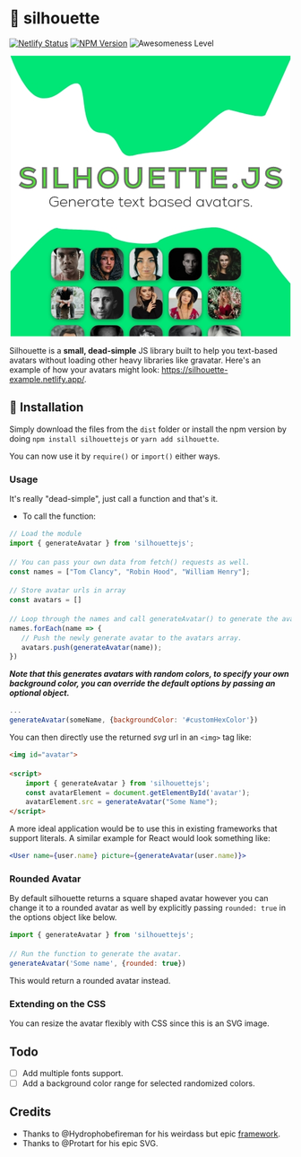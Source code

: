 # 🧑 silhouette

[![Netlify Status](https://api.netlify.com/api/v1/badges/08ce58d6-78dd-4c3e-aa50-97b1316b59b7/deploy-status)](https://app.netlify.com/sites/silhouette-example/deploys)
[![NPM Version](https://img.shields.io/npm/v/searchzilla)](https://img.shields.io/npm/v/silhouettejs)
![Awesomeness Level](https://img.shields.io/badge/awesomeness-extreme-blue.svg)

<p align="center">
  <img src="./assets/Banner.jpg" alt="AlertsJS Logo">
</p>

Silhouette is a **small, dead-simple** JS library built to help you text-based avatars without loading other heavy libraries like gravatar. Here's an example of how your avatars might look: https://silhouette-example.netlify.app/.

## 🍭 Installation
Simply download the files from the ``dist`` folder or install the npm version by doing ``npm install silhouettejs`` or ``yarn add silhouette``.

You can now use it by ``require()`` or ``import()`` either ways.

### Usage
It's really "dead-simple", just call a function and that's it.

- To call the function:
 ```js
// Load the module
import { generateAvatar } from 'silhouettejs';

// You can pass your own data from fetch() requests as well.
const names = ["Tom Clancy", "Robin Hood", "William Henry"];

// Store avatar urls in array
const avatars = []

// Loop through the names and call generateAvatar() to generate the avatar. 
names.forEach(name => {
    // Push the newly generate avatar to the avatars array.
    avatars.push(generateAvatar(name));
})
```
***Note that this generates avatars with random colors, to specify your own background color, you can override the default options by passing an optional object.***

```js
...
generateAvatar(someName, {backgroundColor: '#customHexColor'})
```

You can then directly use the returned *svg* url in an ``<img>`` tag like:

```html
<img id="avatar">

<script>
    import { generateAvatar } from 'silhouettejs';
    const avatarElement = document.getElementById('avatar');
    avatarElement.src = generateAvatar("Some Name");
</script>

```
A more ideal application would be to use this in existing frameworks that support literals. A similar example for React would look something like:

```jsx
<User name={user.name} picture={generateAvatar(user.name)}>
```
### Rounded Avatar
By default silhouette returns a square shaped avatar however you can change it to a rounded avatar as well by explicitly passing ``rounded: true`` in the options object like below.

```js
import { generateAvatar } from 'silhouettejs';

// Run the function to generate the avatar.
generateAvatar('Some name', {rounded: true})
```
This would return a rounded avatar instead.

### Extending on the CSS
You can resize the avatar flexibly with CSS since this is an SVG image.

## Todo
- [ ] Add multiple fonts support.
- [ ] Add a background color range for selected randomized colors.

## Credits
- Thanks to @Hydrophobefireman for his weirdass but epic [framework](https://github.com/hydrophobefireman/ui-lib).
- Thanks to @Protart for his epic SVG.
